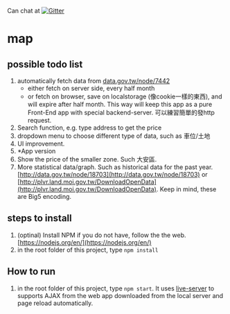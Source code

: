Can chat at [![Gitter](https://badges.gitter.im/twHousePriceMap/Lobby.svg)](https://gitter.im/twHousePriceMap/Lobby)

# map

## possible todo list 
1. automatically fetch data from [data.gov.tw/node/7442](data.gov.tw/node/7442)
    - either fetch on server side, every half month
    - or fetch on browser, save on localstorage (像cookie一樣的東西), and will expire after half month. This way will keep this app as a pure Front-End app with special backend-server. 可以練習簡單的發http request. 
2. Search function, e.g. type address to get the price
3. dropdown menu to choose different type of data, such as 車位/土地
4. UI improvement. 
5. *App version
6. Show the price of the smaller zone. Such 大安區. 
7. More statistical data/graph. Such as historical data for the past year. [http://data.gov.tw/node/18703](http://data.gov.tw/node/18703) or [http://plvr.land.moi.gov.tw/DownloadOpenData](http://plvr.land.moi.gov.tw/DownloadOpenData). Keep in mind, these are Big5 encoding. 

## steps to install
1. (optinal) Install NPM if you do not have, follow the the web. [https://nodejs.org/en/](https://nodejs.org/en/)
2. in the root folder of this project, type `npm install`

## How to run 
1. in the root folder of this project, type `npm start`. It uses [live-server](https://github.com/tapio/live-server) to supports AJAX from the web app downloaded from the local server and page reload automatically. 
